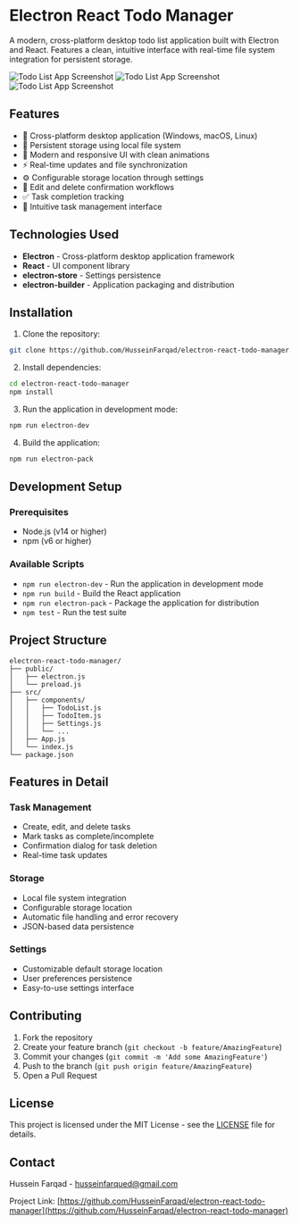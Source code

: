 # Electron React Todo Manager

A modern, cross-platform desktop todo list application built with Electron and React. Features a clean, intuitive interface with real-time file system integration for persistent storage.

![Todo List App Screenshot](https://github.com/user-attachments/assets/77dd0c02-18d8-4491-9c20-f87fe39a0eec)
![Todo List App Screenshot](https://github.com/user-attachments/assets/394f4bab-88e9-46cc-8055-adcc80a043a0)
![Todo List App Screenshot](https://github.com/user-attachments/assets/9ff17130-5994-4362-b1e8-a79f46f99cbf)

## Features

- 🚀 Cross-platform desktop application (Windows, macOS, Linux)
- 💾 Persistent storage using local file system
- 🎨 Modern and responsive UI with clean animations
- ⚡ Real-time updates and file synchronization
- ⚙️ Configurable storage location through settings
- 🔄 Edit and delete confirmation workflows
- ✅ Task completion tracking
- 🎯 Intuitive task management interface

## Technologies Used

- **Electron** - Cross-platform desktop application framework
- **React** - UI component library
- **electron-store** - Settings persistence
- **electron-builder** - Application packaging and distribution

## Installation

1. Clone the repository:

```bash
git clone https://github.com/HusseinFarqad/electron-react-todo-manager.git
```

2. Install dependencies:

```bash
cd electron-react-todo-manager
npm install
```

3. Run the application in development mode:

```bash
npm run electron-dev
```

4. Build the application:

```bash
npm run electron-pack
```

## Development Setup

### Prerequisites

- Node.js (v14 or higher)
- npm (v6 or higher)

### Available Scripts

- `npm run electron-dev` - Run the application in development mode
- `npm run build` - Build the React application
- `npm run electron-pack` - Package the application for distribution
- `npm test` - Run the test suite

## Project Structure

```
electron-react-todo-manager/
├── public/
│   ├── electron.js
│   └── preload.js
├── src/
│   ├── components/
│   │   ├── TodoList.js
│   │   ├── TodoItem.js
│   │   ├── Settings.js
│   │   └── ...
│   ├── App.js
│   └── index.js
└── package.json
```

## Features in Detail

### Task Management

- Create, edit, and delete tasks
- Mark tasks as complete/incomplete
- Confirmation dialog for task deletion
- Real-time task updates

### Storage

- Local file system integration
- Configurable storage location
- Automatic file handling and error recovery
- JSON-based data persistence

### Settings

- Customizable default storage location
- User preferences persistence
- Easy-to-use settings interface

## Contributing

1. Fork the repository
2. Create your feature branch (`git checkout -b feature/AmazingFeature`)
3. Commit your changes (`git commit -m 'Add some AmazingFeature'`)
4. Push to the branch (`git push origin feature/AmazingFeature`)
5. Open a Pull Request

## License

This project is licensed under the MIT License - see the [LICENSE](LICENSE) file for details.

## Contact

Hussein Farqad - [husseinfarqued@gmail.com](mailto:husseinfarqued@gmail.com)

Project Link: [https://github.com/HusseinFarqad/electron-react-todo-manager](https://github.com/HusseinFarqad/electron-react-todo-manager)
